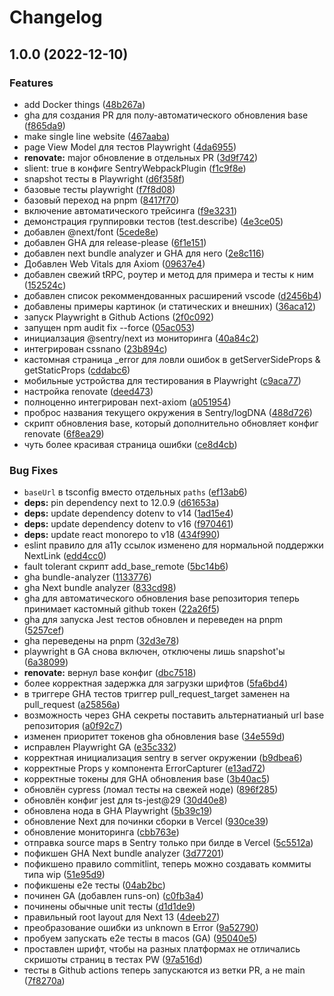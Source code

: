 # Changelog

## 1.0.0 (2022-12-10)


### Features

* add Docker things ([48b267a](https://github.com/mxseev/website/commit/48b267af148c7d5edfcf8e06042ddcbf20045a75))
* gha для создания PR для полу-автоматического обновления base ([f865da9](https://github.com/mxseev/website/commit/f865da9dd8e1b0c8423c40ca38e60fb582463364))
* make single line website ([467aaba](https://github.com/mxseev/website/commit/467aabaa313ecd35a0357393bae7f0dc426da266))
* page View Model для тестов Playwright ([4da6955](https://github.com/mxseev/website/commit/4da695544e181c4fcb02292a54a380c51c10c342))
* **renovate:** major обновление в отдельных PR ([3d9f742](https://github.com/mxseev/website/commit/3d9f74233d9c153c87cd5a004cecd68f1d6abb94))
* slient: true в конфиге SentryWebpackPlugin ([f1c9f8e](https://github.com/mxseev/website/commit/f1c9f8ee8608fea55619c242c6d822d1b120fa5b))
* snapshot тесты в Playwright ([d6f358f](https://github.com/mxseev/website/commit/d6f358f50451651c54966f6e9e3c6f502fece744))
* базовые тесты playwright ([f7f8d08](https://github.com/mxseev/website/commit/f7f8d0871cd6aec73df399d25572135a457049ce))
* базовый переход на pnpm ([8417f70](https://github.com/mxseev/website/commit/8417f70ef2fe4664642900771963077bf08ac492))
* включение автоматического трейсинга ([f9e3231](https://github.com/mxseev/website/commit/f9e3231661e125aa01d1fd4faa76737409f83f58))
* демонстрация группировки тестов (test.describe) ([4e3ce05](https://github.com/mxseev/website/commit/4e3ce054b4d0ccd5a08d9e524d25f9d97d650fb1))
* добавлен @next/font ([5cede8e](https://github.com/mxseev/website/commit/5cede8ea8bcb62d08ba6b4b80d69e809533de09c))
* добавлен GHA для release-please ([6f1e151](https://github.com/mxseev/website/commit/6f1e151d41d06c4603df1054182ebabf8962fe90))
* добавлен next bundle analyzer и GHA для него ([2e8c116](https://github.com/mxseev/website/commit/2e8c1162c930fcc63a0095dd9872c4aa340e5e9c))
* Добавлен Web Vitals для Axiom ([09637e4](https://github.com/mxseev/website/commit/09637e42bf3b3479c492281dd873a4d2327f8eda))
* добавлен свежий tRPC, роутер и метод для примера и тесты к ним ([152524c](https://github.com/mxseev/website/commit/152524c1e1284a1b7813875a5f84dd55d0e9b04a))
* добавлен список рекоммендованных расширений vscode ([d2456b4](https://github.com/mxseev/website/commit/d2456b4ec7e16cdcc31a482da86b47d0ec44ae82))
* добавлены примеры картинок (и статических и внешних) ([36aca12](https://github.com/mxseev/website/commit/36aca12dfff72595b435a0733b6bcde943d96729))
* запуск Playwright в Github Actions ([2f0c092](https://github.com/mxseev/website/commit/2f0c092458ca25b5585c3a6a0fc3e8145668d014))
* запущен npm audit fix --force ([05ac053](https://github.com/mxseev/website/commit/05ac0533fe855a1324fe61cd58c6ddd770d832ad))
* инициалзация @sentry/next из мониторинга ([40a84c2](https://github.com/mxseev/website/commit/40a84c20af8d1c27fbfe1b1b19f9a5b9cce4753f))
* интегрирован cssnano ([23b894c](https://github.com/mxseev/website/commit/23b894c3528025dbc704ce402033c61816820f84))
* кастомная страница _error для ловли ошибок в getServerSideProps & getStaticProps ([cddabc6](https://github.com/mxseev/website/commit/cddabc61e2a3cfe40c5745af426c065fa322854b))
* мобильные устройства для тестирования в Playwright ([c9aca77](https://github.com/mxseev/website/commit/c9aca777df0d0d7910a02e2de256da112ce1aa4b))
* настройка renovate ([deed473](https://github.com/mxseev/website/commit/deed4730fb4a0f8bd1a29a22141fdc0b550be6e3))
* полноценно интегрирован next-axiom ([a051954](https://github.com/mxseev/website/commit/a0519544236020cb48f2107766012b48a97b4575))
* проброс названия текущего окружения в Sentry/logDNA ([488d726](https://github.com/mxseev/website/commit/488d7268cb42cd5e3e17310b6af59d7b15ad0522))
* скрипт обновления base, который дополнительно обновляет конфиг renovate ([6f8ea29](https://github.com/mxseev/website/commit/6f8ea29c714fbcdd76919fd4c6bf44859241b6d5))
* чуть более красивая страница ошибки ([ce8d4cb](https://github.com/mxseev/website/commit/ce8d4cb717fdfb1c89091e6847b13561e33ad80c))


### Bug Fixes

* `baseUrl` в tsconfig вместо отдельных `paths` ([ef13ab6](https://github.com/mxseev/website/commit/ef13ab62ea866f94b07a417b9ca26f57e3720490))
* **deps:** pin dependency next to 12.0.9 ([d61653a](https://github.com/mxseev/website/commit/d61653a0588fa631a41c44262d8b33488ac2e5c9))
* **deps:** update dependency dotenv to v14 ([1ad15e4](https://github.com/mxseev/website/commit/1ad15e4d1a588726104cba5900d967346f7ee4db))
* **deps:** update dependency dotenv to v16 ([f970461](https://github.com/mxseev/website/commit/f970461755ab4b66fa71a91adeafcc2bbce251e5))
* **deps:** update react monorepo to v18 ([434f990](https://github.com/mxseev/website/commit/434f9906ff6f74c7490c0ea616176e6ac216d1ea))
* eslint правило для a11y ссылок изменено для нормальной поддержки NextLink ([edd4cc0](https://github.com/mxseev/website/commit/edd4cc0b79657c63209e434d42935d334b3d500e))
* fault tolerant скрипт add_base_remote ([5bc14b6](https://github.com/mxseev/website/commit/5bc14b6dbd2f347c812d8c60b49134a1cde52388))
* gha bundle-analyzer ([1133776](https://github.com/mxseev/website/commit/11337769cfd98016fef7f8c8d449496f31f22e51))
* gha Next bundle analyzer ([833cd98](https://github.com/mxseev/website/commit/833cd981ed248c5d9aab3a152a15084bc7feb785))
* gha для автоматического обновления base репозитория теперь принимает кастомный github токен ([22a26f5](https://github.com/mxseev/website/commit/22a26f58389b8cfacd2e9ba9145b1847862765e9))
* gha для запуска Jest тестов обновлен и переведен на pnpm ([5257cef](https://github.com/mxseev/website/commit/5257cef24a202ed82c7ceeb882f1543cea664470))
* gha переведены на pnpm ([32d3e78](https://github.com/mxseev/website/commit/32d3e787ffaf754eb05b1f5cb00abae4fa29a23e))
* playwright в GA снова включен, отключены лишь snapshot'ы ([6a38099](https://github.com/mxseev/website/commit/6a38099c4cef0604b6bdc3e0aaffddb21c05cf9a))
* **renovate:** вернул base конфиг ([dbc7518](https://github.com/mxseev/website/commit/dbc75181f8171452cd5cee3ddf6179ea6d09bbeb))
* более корректная задержка для загрузки шрифтов ([5fa6bd4](https://github.com/mxseev/website/commit/5fa6bd46ecf1d2ba0736e565de1ddbff0ff4fb35))
* в триггере GHA тестов триггер pull_request_target заменен на pull_request ([a25856a](https://github.com/mxseev/website/commit/a25856aae29bd51f80a9bc645547f32c6a0dab1d))
* возможность через GHA секреты поставить альтернатианый url base репозитория ([a0f92c7](https://github.com/mxseev/website/commit/a0f92c7af6c13523c6a2db101ec8bb22c3f7cbc8))
* изменен приоритет токенов gha обновления base ([34e559d](https://github.com/mxseev/website/commit/34e559dd9357d7b3b0aae8cadcdbd1e9c5b57812))
* исправлен Playwright GA ([e35c332](https://github.com/mxseev/website/commit/e35c332f27c03fe971bbbf23bebfc05230d92325))
* корректная инициализация sentry в server окружении ([b9dbea6](https://github.com/mxseev/website/commit/b9dbea693b7f311dd1f9d380e0f8d9af7a0bcbc9))
* корректные Props у компонента ErrorCapturer ([e13ad72](https://github.com/mxseev/website/commit/e13ad725bf3925d760b8093550c6abae2a74b441))
* корректные токены для GHA обновления base ([3b40ac5](https://github.com/mxseev/website/commit/3b40ac58b536c1812a06c7df6de7aa51ab250dc6))
* обновлён cypress (ломал тесты на свежей ноде) ([896f285](https://github.com/mxseev/website/commit/896f285c7dc5821127662f7871d77838be609ade))
* обновлён конфиг jest для ts-jest@29 ([30d40e8](https://github.com/mxseev/website/commit/30d40e8aa4e5b45b88417de313bf160180aef3a6))
* обновлена нода в GHA Playwright ([5b39c19](https://github.com/mxseev/website/commit/5b39c1965b0665a73e337f3aa2e2790f453311af))
* обновление Next для починки сборки в Vercel ([930ce39](https://github.com/mxseev/website/commit/930ce398702e28b0807f437f483fbc358a0b9303))
* обновление мониторинга ([cbb763e](https://github.com/mxseev/website/commit/cbb763e40a5a5e30bc98d6562acf6974968862dc))
* отправка source maps в Sentry только при билде в Vercel ([5c5512a](https://github.com/mxseev/website/commit/5c5512a9b6cb60116a92d219f472a75affce3f1d))
* пофикшен GHA Next bundle analyzer ([3d77201](https://github.com/mxseev/website/commit/3d772018465d78c312c8e69c4ffef1245e4e3795))
* пофикшено правило commitlint, теперь можно создавать коммиты типа wip ([51e95d9](https://github.com/mxseev/website/commit/51e95d93d7ad388882a818cfe137376f591c2995))
* пофикшены e2e тесты ([04ab2bc](https://github.com/mxseev/website/commit/04ab2bccf00b6f3b745a0096e08b599c89c6b6e7))
* починен GA (добавлен runs-on) ([c0fb3a4](https://github.com/mxseev/website/commit/c0fb3a4bd35023ae32a8a3fb925d7576932e8083))
* починены обычные unit тесты ([d1d1de9](https://github.com/mxseev/website/commit/d1d1de98602efb99c2beef4e3d2d57f235152d25))
* правильный root layout для Next 13 ([4deeb27](https://github.com/mxseev/website/commit/4deeb277dc25f1a6dffd35c07aabd4e44546086b))
* преобразование ошибки из unknown в Error ([9a52790](https://github.com/mxseev/website/commit/9a52790066e769145211f728435984bfec50b012))
* пробуем запускать e2e тесты в macos (GA) ([95040e5](https://github.com/mxseev/website/commit/95040e5085940f8912b0e6ec7851c4bd647cd827))
* проставлен шрифт, чтобы на разных платформах не отличались скришоты страниц в тестах PW ([97a516d](https://github.com/mxseev/website/commit/97a516d376325cc17d9e96452dfb4e227bebdddd))
* тесты в Github actions теперь запускаются из ветки PR, а не main ([7f8270a](https://github.com/mxseev/website/commit/7f8270ae51afc68a70f5a4fceac7fe4f1f8af48c))
